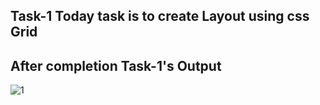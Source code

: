## Task-1 Today task is to create Layout using css Grid





## After completion Task-1's Output



![1](https://github.com/ZAHIDKHATTAKCS/Tasks/assets/103638880/f1c19403-1c01-4ff2-8afd-3335afad2b54)








